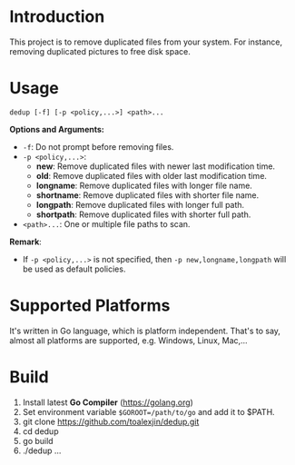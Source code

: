 # Introduction

This project is to remove duplicated files from your system.
For instance, removing duplicated pictures to free disk space.

# Usage

```
dedup [-f] [-p <policy,...>] <path>...
```

**Options and Arguments:**

- `-f`: Do not prompt before removing files.
- `-p <policy,...>`:
    - **new**: Remove duplicated files with newer last modification time.
    - **old**: Remove duplicated files with older last modification time.
    - **longname**: Remove duplicated files with longer file name.
    - **shortname**: Remove duplicated files with shorter file name.
    - **longpath**: Remove duplicated files with longer full path.
    - **shortpath**: Remove duplicated files with shorter full path.
- `<path>...`:  One or multiple file paths to scan.

**Remark**:

- If `-p <policy,...>` is not specified, then
  `-p new,longname,longpath` will be used as default policies.

# Supported Platforms

It's written in Go language, which is platform independent.
That's to say, almost all platforms are supported,
e.g. Windows, Linux, Mac,...

# Build

1. Install latest **Go Compiler** (https://golang.org)
2. Set environment variable `$GOROOT=/path/to/go` and add it to $PATH.
3. git clone https://github.com/toalexjin/dedup.git
4. cd dedup
5. go build
6. ./dedup ...
